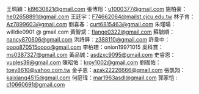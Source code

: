 王珮穎：kl9630821@gmail.com
張博翔：u1000377@gmail.com
施柏豪：he02658891@gmail.com
王廷宇：F74662064@mailst.cjcu.edu.tw
林子育：Az7899603@gmail.com
劉喜春：curt6815463@gmail.com
朱瑾暘：willdie0901 @ gmail.com
黃智斌：flange0322@gmail.com
蘇毓順：nancy870606@gmail.com
洪詩屏︰z388110@gmail.com
許韋中：oooo870515oooo@gmail.com
李柏璁：onion19971015
吳科賞：ms0387327@gmail.com
黃品誠：asdzxc9095@gmail.com
史睿恩：vuples39@gmail.com
陳昭佑：kroy1002@gmail.com
劉珈佑：toey8610@yahoo.com.tw
金子恩：azak22226666@gmail.com
張凱翔：kaixiang4515@gmail.com
何庭瑋：mar1963asdl@gmail.com
郭家恺 : c10660691@gmail.com
